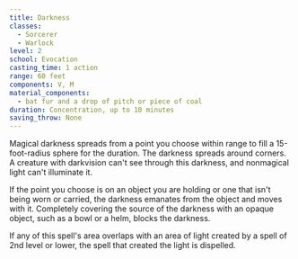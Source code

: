 ```yaml
---
title: Darkness
classes:
  - Sorcerer
  - Warlock
level: 2
school: Evocation
casting_time: 1 action
range: 60 feet
components: V, M
material_components:
  - bat fur and a drop of pitch or piece of coal
duration: Concentration, up to 10 minutes
saving_throw: None
---
```


Magical darkness spreads from a point you choose within range to fill a 15-foot-radius sphere for the duration. The darkness spreads around corners. A creature with darkvision can't see through this darkness, and nonmagical light can't illuminate it.

If the point you choose is on an object you are holding or one that isn't being worn or carried, the darkness emanates from the object and moves with it. Completely covering the source of the darkness with an opaque object, such as a bowl or a helm, blocks the darkness.

If any of this spell's area overlaps with an area of light created by a spell of 2nd level or lower, the spell that created the light is dispelled.
